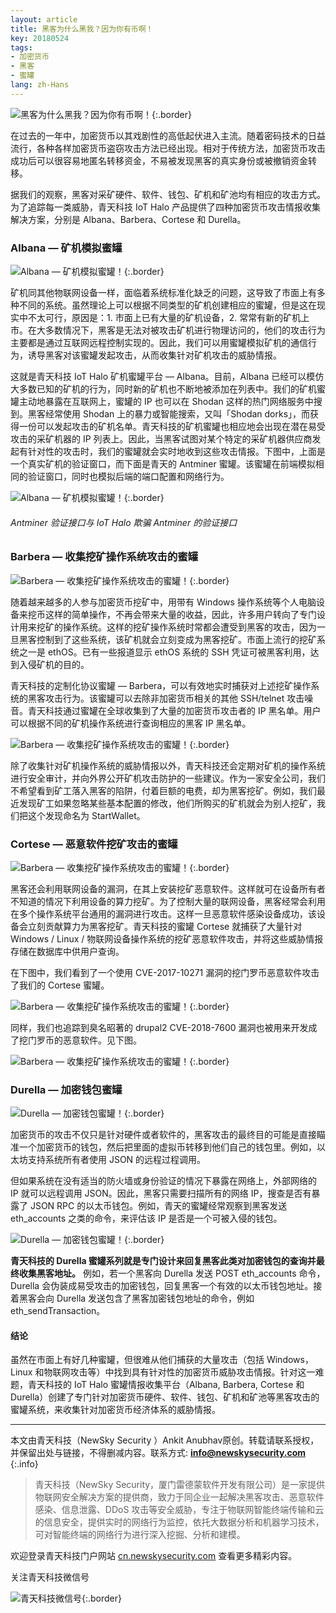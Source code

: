 ```yaml
---
layout: article
title: 黑客为什么黑我？因为你有币啊！
key: 20180524
tags: 
- 加密货币
- 黑客
- 蜜罐
lang: zh-Hans
---
```


![黑客为什么黑我？因为你有币啊！](/assets/images/20180524/img-1.jpeg "Lenna_border"){:.border}

在过去的一年中，加密货币以其戏剧性的高低起伏进入主流。随着密码技术的日益流行，各种各样加密货币盗窃攻击方法已经出现。相对于传统方法，加密货币攻击成功后可以很容易地匿名转移资金，不易被发现黑客的真实身份或被撤销资金转移。

据我们的观察，黑客对采矿硬件、软件、钱包、矿机和矿池均有相应的攻击方式。为了追踪每一类威胁，青天科技 IoT Halo 产品提供了四种加密货币攻击情报收集解决方案，分别是 Albana、Barbera、Cortese 和 Durella。

<!--more-->

### Albana — 矿机模拟蜜罐

![Albana — 矿机模拟蜜罐！](/assets/images/20180524/img-2.png "Lenna_border"){:.border}

矿机同其他物联网设备一样，面临着系统标准化缺乏的问题，这导致了市面上有多种不同的系统。虽然理论上可以根据不同类型的矿机创建相应的蜜罐，但是这在现实中不太可行，原因是：1. 市面上已有大量的矿机设备，2. 常常有新的矿机上市。在大多数情况下，黑客是无法对被攻击矿机进行物理访问的，他们的攻击行为主要都是通过互联网远程控制实现的。因此，我们可以用蜜罐模拟矿机的通信行为，诱导黑客对该蜜罐发起攻击，从而收集针对矿机攻击的威胁情报。

这就是青天科技 IoT Halo 矿机蜜罐平台 — Albana。目前，Albana 已经可以模仿大多数已知的矿机的行为，同时新的矿机也不断地被添加在列表中。我们的矿机蜜罐主动地暴露在互联网上，蜜罐的 IP 也可以在 Shodan 这样的热门网络服务中搜到。黑客经常使用 Shodan 上的暴力或智能搜索，又叫「Shodan dorks」，而获得一份可以发起攻击的矿机名单。青天科技的矿机蜜罐也相应地会出现在潜在易受攻击的采矿机器的 IP 列表上。因此，当黑客试图对某个特定的采矿机器供应商发起有针对性的攻击时，我们的蜜罐就会实时地收到这些攻击情报。下图中，上面是一个真实矿机的验证窗口，而下面是青天的 Antminer 蜜罐。该蜜罐在前端模拟相同的验证窗口，同时也模拟后端的端口配置和网络行为。

![Albana — 矿机模拟蜜罐！](/assets/images/20180524/img-3.png "Lenna_border"){:.border}
###### Antminer 验证接口与 IoT Halo 欺骗 Antminer 的验证接口

### Barbera — 收集挖矿操作系统攻击的蜜罐

![Barbera — 收集挖矿操作系统攻击的蜜罐！](/assets/images/20180524/img-4.png "Lenna_border"){:.border}

随着越来越多的人参与加密货币挖矿中，用带有 Windows 操作系统等个人电脑设备来挖币这样的简单操作，不再会带来大量的收益，因此，许多用户转向了专门设计用来挖矿的操作系统。这样的挖矿操作系统时常都会遭受到黑客的攻击，因为一旦黑客控制到了这些系统，该矿机就会立刻变成为黑客挖矿。市面上流行的挖矿系统之一是 ethOS。已有一些报道显示 ethOS 系统的 SSH 凭证可被黑客利用，达到入侵矿机的目的。


青天科技的定制化协议蜜罐 — Barbera，可以有效地实时捕获对上述挖矿操作系统的黑客攻击行为。该蜜罐可以去除非加密货币相关的其他 SSH/telnet 攻击噪音。青天科技通过蜜罐在全球收集到了大量的加密货币攻击者的 IP 黑名单。用户可以根据不同的矿机操作系统进行查询相应的黑客 IP 黑名单。

![Barbera — 收集挖矿操作系统攻击的蜜罐！](/assets/images/20180524/img-5.png "Lenna_border"){:.border}

除了收集针对矿机操作系统的威胁情报以外，青天科技还会定期对矿机的操作系统进行安全审计，并向外界公开矿机攻击防护的一些建议。作为一家安全公司，我们不希望看到矿工落入黑客的陷阱，付着巨额的电费，却为黑客挖矿。例如，我们最近发现矿工如果忽略某些基本配置的修改，他们所购买的矿机就会为别人挖矿，我们把这个发现命名为 StartWallet。

### Cortese — 恶意软件挖矿攻击的蜜罐

![Barbera — 收集挖矿操作系统攻击的蜜罐！](/assets/images/20180524/img-6.png "Lenna_border"){:.border}

黑客还会利用联网设备的漏洞，在其上安装挖矿恶意软件。这样就可在设备所有者不知道的情况下利用设备的算力挖矿。为了控制大量的联网设备，黑客经常会利用在多个操作系统平台通用的漏洞进行攻击。这样一旦恶意软件感染设备成功，该设备会立刻贡献算力为黑客挖矿。青天科技的蜜罐 Cortese 就捕获了大量针对 Windows / Linux / 物联网设备操作系统的挖矿恶意软件攻击，并将这些威胁情报存储在数据库中供用户查询。

在下图中，我们看到了一个使用 CVE-2017-10271 漏洞的挖门罗币恶意软件攻击了我们的 Cortese 蜜罐。

![Barbera — 收集挖矿操作系统攻击的蜜罐！](/assets/images/20180524/img-7.png "Lenna_border"){:.border}

同样，我们也追踪到臭名昭著的 drupal2 CVE-2018-7600 漏洞也被用来开发成了挖门罗币的恶意软件。见下图。

![Barbera — 收集挖矿操作系统攻击的蜜罐！](/assets/images/20180524/img-8.png "Lenna_border"){:.border}

### Durella — 加密钱包蜜罐

![Durella — 加密钱包蜜罐！](/assets/images/20180524/img-9.png "Lenna_border"){:.border}

加密货币的攻击不仅只是针对硬件或者软件的，黑客攻击的最终目的可能是直接瞄准一个加密货币的钱包，然后把里面的虚拟币转移到他们自己的钱包里。例如，以太坊支持系统所有者使用 JSON 的远程过程调用。

但如果系统在没有适当的防火墙或身份验证的情况下暴露在网络上，外部网络的 IP 就可以远程调用 JSON。因此，黑客只需要扫描所有的网络 IP，搜查是否有暴露了 JSON RPC 的以太币钱包。例如，青天的蜜罐经常观察到黑客发送 eth_accounts 之类的命令，来评估该 IP 是否是一个可被入侵的钱包。

![Durella — 加密钱包蜜罐！](/assets/images/20180524/img-10.png "Lenna_border"){:.border}

**青天科技的 Durella 蜜罐系列就是专门设计来回复黑客此类对加密钱包的查询并最终收集黑客地址。** 例如，若一个黑客向 Durella 发送 POST eth_accounts 命令，Durella 会伪装成易受攻击的加密钱包，回复黑客一个有效的以太币钱包地址。接着黑客会向 Durella 发送包含了黑客加密钱包地址的命令，例如 eth_sendTransaction。

#### 结论

虽然在市面上有好几种蜜罐，但很难从他们捕获的大量攻击（包括 Windows，Linux 和物联网攻击等）中找到具有针对性的加密货币威胁攻击情报。针对这一难题，青天科技的 IoT Halo 蜜罐情报收集平台（Albana, Barbera, Cortese 和 Durella）创建了专门针对加密货币硬件、软件、钱包、矿机和矿池等黑客攻击的蜜罐系统，来收集针对加密货币经济体系的威胁情报。

___
本文由青天科技（NewSky Security ）Ankit Anubhav原创。转载请联系授权，并保留出处与链接，不得删减内容。联系方式: **info@newskysecurity.com**
{:.info}

>青天科技（NewSky Security，厦门雷德蒙软件开发有限公司）是一家提供物联网安全解决方案的提供商，致力于同企业一起解决黑客攻击、恶意软件感染、信息泄露、DDoS 攻击等安全威胁，专注于物联网智能终端传输和云的信息安全，提供实时的网络行为监控，依托大数据分析和机器学习技术，可对智能终端的网络行为进行深入挖掘、分析和建模。

欢迎登录青天科技门户网站 [cn.newskysecurity.com](https://cn.newskysecurity.com/) 查看更多精彩内容。

关注青天科技微信号

![青天科技微信号](/assets/images/20180528/wechat-qr.png "Lenna_border"){:.border}

